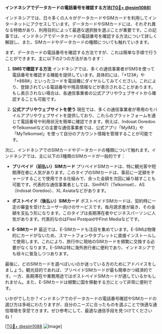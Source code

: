 **インドネシアでデータカードの電話番号を確認する方法[[TG💪+ @esim1088](https://t.me/s/esim1088)]**

インドネシアでは、日々多くの人々がデータカードやSIMカードを利用してインターネットにアクセスしています。データカードやSIMカードには、それぞれ異なる特徴があり、利用目的によって最適な選択肢を選ぶことが重要です。この記事では、インドネシアでデータカードの電話番号を確認する方法について詳しく解説し、また、SIMカードやデータカードの種類についても触れていきます。

まず、データカードの電話番号を確認する方法ですが、これは簡単な手順で行うことができます。主に以下の2つの方法があります：

1. **SMSで確認する方法**
   インドネシアでは、多くの通信事業者がSMSを使って電話番号を確認する機能を提供しています。具体的には、「*123#」や「*888#」といったコードを電話機にダイヤルしてみてください。これにより、登録されている電話番号や残高情報などが表示されることがあります。もし表示されない場合は、各通信事業者の公式アプリやウェブサイトから確認することも可能です。

2. **公式アプリやウェブサイトを使う**
   現在では、多くの通信事業者が専用のモバイルアプリやウェブサイトを提供しており、これらのプラットフォームを通じて電話番号や利用状況を簡単に確認できます。例えば、Indosat OoredooやTelkomselなどの主要な通信事業者では、公式アプリ「MyIM3」や「MyTelkomsel」を使って自分のアカウント情報を管理することが可能です。

次に、インドネシアでのSIMカードやデータカードの種類について触れます。インドネシアでは、主に以下の3種類のSIMカードが一般的です：

- **プリペイド（前払い）SIMカード**
  プリペイドSIMカードは、特に観光客や短期滞在者に人気があります。このタイプのSIMカードは、事前に一定額をチャージすることで使用できる仕組みで、余った金額を次回に繰り越すことも可能です。代表的な通信事業者としては、SimPATI（Telkomsel）、AS（Indosat Ooredoo）、XL Axiataなどがあります。

- **ポストペイド（後払い）SIMカード**
  ポストペイドSIMカードは、契約時に一定の審査を受けたユーザー向けのサービスです。毎月請求書が届き、その金額を支払う形になります。このタイプは長期滞在者やビジネスパーソンに人気があります。代表的なのはFlexi PostpaidやFirst Mediaなどです。

- **E-SIMカード**
  最近では、E-SIMカードも注目を集めています。E-SIMは物理的にカードがないため、スマートフォンやタブレットに直接インストールして使用します。これにより、旅行中に現地のSIMカードを頻繁に交換する必要がなくなります。E-SIMは特に海外旅行者に便利であり、インドネシアでも徐々に普及しつつあります。

最後に、どのSIMカードを選べばいいのか迷っている方のためにアドバイスをしましょう。観光目的であれば、プリペイドSIMカードが最も簡単かつ経済的です。一方、長期滞在や業務用途ではポストペイドSIMカードが適しているかもしれません。また、E-SIMカードは頻繁に国を移動する方にとって非常に便利です。

いかがでしたか？インドネシアでのデータカードの電話番号確認やSIMカードの選び方は多岐にわたりますが、自分のニーズに合ったものを選ぶことで快適な通信環境を享受できます。ぜひ参考にして、最適な通信手段を見つけてくださいね！

[[TG💪+ @esim1088](https://t.me/s/esim1088) ![Image](https://i.postimg.cc/Y0z9fWf4/image.png)]
